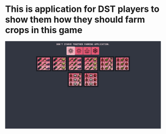 # This is application for DST players to show them how they should farm crops in this game

![preview](https://github.com/LonlehKitteh/JavaScript/blob/main/DOM/Projects/DST%20crops/preview.png)

